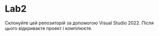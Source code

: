 # Lab2

Склонуйте цей репозиторій за допомогою Visual Studio 2022. Після цього відкриваєте проект і компілюєте.
